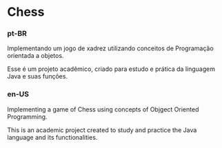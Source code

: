 # Chess

### pt-BR
 Implementando um jogo de xadrez utilizando conceitos de Programação orientada a objetos.
 
Esse é um projeto acadêmico, criado para estudo e prática da linguagem Java e suas funções. 

### en-US
Implementing a game of Chess using concepts of Objgect Oriented Programming.

This is an academic project created to study and practice the Java language and its functionalities.
